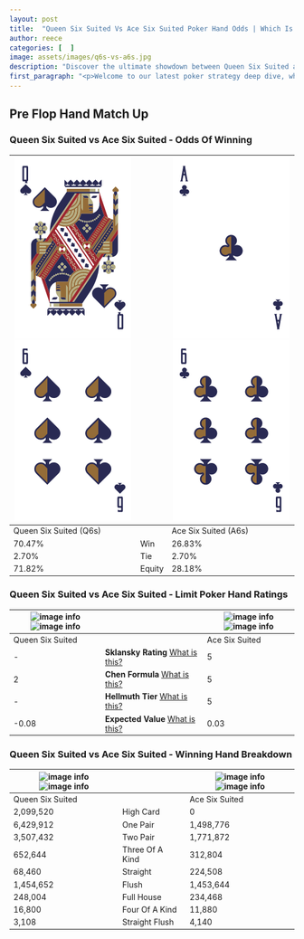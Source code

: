 ```yaml
---
layout: post
title:  "Queen Six Suited Vs Ace Six Suited Poker Hand Odds | Which Is The Better Hand In Poker? A Complete Guide"
author: reece
categories: [  ]
image: assets/images/q6s-vs-a6s.jpg
description: "Discover the ultimate showdown between Queen Six Suited and Ace Six Suited in poker! Uncover the odds, strategies, and scenarios where one hand triumphs over the other. Get ready to up your poker game with this thrilling analysis."
first_paragraph: "<p>Welcome to our latest poker strategy deep dive, where we're pitting two distinct hands against each other in a high-stakes showdown: Queen Six Suited vs Ace Six Suited.</p><p>In the dynamic world of poker, every decision counts, and knowing which hand holds the upper hand is key to your success at the table.</p><p>In this article, we'll dissect these two hands, explore the scenarios where one dominates the other, and equip you with the knowledge to make strategic choices that can tip the odds in your favor.</p><p>Get ready to unravel the intriguing dynamics of these poker hands and elevate your game to new heights.</p>"
---
```




[comment]: # (sp0)

## Pre Flop Hand Match Up

<div class="table hand-ratings" markdown="1"> 



### Queen Six Suited vs Ace Six Suited - Odds Of Winning


    
| ![image info](assets/images/hand1/q.png) ![image info](assets/images/hand1/6.png) |  | ![image info](assets/images/hand2/a.png) ![image info](assets/images/hand2/6.png) |
| -------- | -------- | -------- |
| Queen Six Suited (Q6s) |  | Ace Six Suited (A6s) |
| 70.47% | Win | 26.83% |
| 2.70% | Tie | 2.70% |
| 71.82% | Equity | 28.18% |




[comment]: # (sp1)



### Queen Six Suited vs Ace Six Suited - Limit Poker Hand Ratings


    
| ![image info](https://www.riverpairs.com/assets/images/hand1/q.png) ![image info](https://www.riverpairs.com/assets/images/hand1/6.png) |  | ![image info](https://www.riverpairs.com/assets/images/hand2/a.png) ![image info](https://www.riverpairs.com/assets/images/hand2/6.png) |
| -------- | -------- | -------- |
| Queen Six Suited |  | Ace Six Suited |
| - | **Sklansky Rating** [What is this?](/sklansky-rating-explained) | 5 |
| 2 | **Chen Formula** [What is this?](/chen-formula-explained) | 5 |
| - | **Hellmuth Tier** [What is this?](/Hellmuth-tier-explained) | 5 |
| -0.08 | **Expected Value** [What is this?](/expected-value-explained) | 0.03 |




[comment]: # (sp2)



### Queen Six Suited vs Ace Six Suited - Winning Hand Breakdown


    
| ![image info](https://www.riverpairs.com/assets/images/hand1/q.png) ![image info](https://www.riverpairs.com/assets/images/hand1/6.png) |  | ![image info](https://www.riverpairs.com/assets/images/hand2/a.png) ![image info](https://www.riverpairs.com/assets/images/hand2/6.png) |
| -------- | -------- | -------- |
| Queen Six Suited |  | Ace Six Suited |
| 2,099,520 | High Card | 0 |
| 6,429,912 | One Pair | 1,498,776 |
| 3,507,432 | Two Pair | 1,771,872 |
| 652,644 | Three Of A Kind | 312,804 |
| 68,460 | Straight | 224,508 |
| 1,454,652 | Flush | 1,453,644 |
| 248,004 | Full House | 234,468 |
| 16,800 | Four Of A Kind | 11,880 |
| 3,108 | Straight Flush | 4,140 |




[comment]: # (sp3)



</div>

[comment]: # (sp4)



[comment]: # (sp5)

